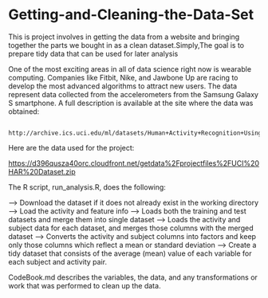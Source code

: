 # Getting-and-Cleaning-the-Data-Set

This is project involves in getting the data from a website and bringing together the parts we bought in as a clean dataset.Simply,The goal is to prepare tidy data that can be used for later analysis

One of the most exciting areas in all of data science right now is wearable computing. Companies like Fitbit, Nike, and Jawbone Up are racing to develop the most advanced algorithms to attract new users. The data represent data collected from the accelerometers from the Samsung Galaxy S smartphone. A full description is available at the site where the data was obtained:

                        http://archive.ics.uci.edu/ml/datasets/Human+Activity+Recognition+Using+Smartphones
                        
Here are the data used for the project:

https://d396qusza40orc.cloudfront.net/getdata%2Fprojectfiles%2FUCI%20HAR%20Dataset.zip

The R script, run_analysis.R, does the following:

--> Download the dataset if it does not already exist in the working directory
--> Load the activity and feature info
--> Loads both the training and test datasets and merge them into single dataset
--> Loads the activity and subject data for each dataset, and merges those columns with the merged dataset
--> Converts the activity and subject columns into factors and keep only those columns which reflect a mean or standard deviation
--> Create a tidy dataset that consists of the average (mean) value of each variable for each subject and activity pair.

CodeBook.md describes the variables, the data, and any transformations or work that was performed to clean up the data.
